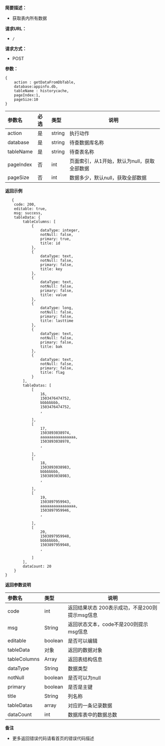 **简要描述：**

- 获取表内所有数据

**请求URL：**
- ` / `

**请求方式：**
- POST

**参数：**

 ```
 {
     action : getDataFromDbTable,
     database:appinfo.db,
     tableName : historycache,
     pageIndex:1,
     pageSize:10
 }

 ```


|参数名|必选|类型|说明|
|:----    |:---|:----- |-----   |
|action |是  |string |执行动作   |
|database |是  |string | 待查数据库名称    |
|tableName     |是  |string | 待查表名称    |
|pageIndex     |否  |int |页面索引，从1开始，默认为null，获取全部数据 |
|pageSize     |否  |int | 数据多少，默认null，获取全部数据    |

 **返回示例**

```
   {
    code: 200,
    editable: true,
    msg: success,
    tableData: {
        tableColumns: [
            {
                dataType: integer,
                notNull: false,
                primary: true,
                title: id
            },
            {
                dataType: text,
                notNull: false,
                primary: false,
                title: key
            },
            {
                dataType: text,
                notNull: false,
                primary: false,
                title: value
            },
            {
                dataType: long,
                notNull: false,
                primary: false,
                title: lasttime
            },
            {
                dataType: text,
                notNull: false,
                primary: false,
                title: bak
            },
            {
                dataType: text,
                notNull: false,
                primary: false,
                title: flag
            }
        ],
        tableDatas: [
            [
                16,
                1503476474752,
                bbbbbbbb,
                1503476474752,
                ,
                
            ],
            [
                17,
                1503893038974,
                aaaaaaaaaaaaaaaa,
                1503893038978,
                ,
                
            ],
            [
                18,
                1503893038983,
                bbbbbbbb,
                1503893038983,
                ,
                
            ],
            [
                19,
                1503897959943,
                aaaaaaaaaaaaaaaa,
                1503897959946,
                ,
                
            ],
            [
                20,
                1503897959948,
                bbbbbbbb,
                1503897959948,
                ,
                
            ]
        ],
        dataCount: 20
    }
}
```

 **返回参数说明**

|参数名|类型|说明|
|:-----  |:-----|-----                           |
|code |int   |返回结果状态 200表示成功，不是200则提示msg信息  |
|msg |String   |返回状态文本，code不是200则提示msg信息  |
|editable |boolean   |是否可以编辑  |
|tableData |对象   |返回的数据对象  |
|tableColumns |Array   |返回表结构信息  |
|dataType |String   |数据类型  |
|notNull |boolean   |是否可以为null  |
|primary |boolean   |是否是主键  |
|title |String   |列名称  |
|tableDatas |array   |对应的一条记录数据  |
|dataCount |int   |数据库表中的数据总数  |

 **备注**

- 更多返回错误代码请看首页的错误代码描述


